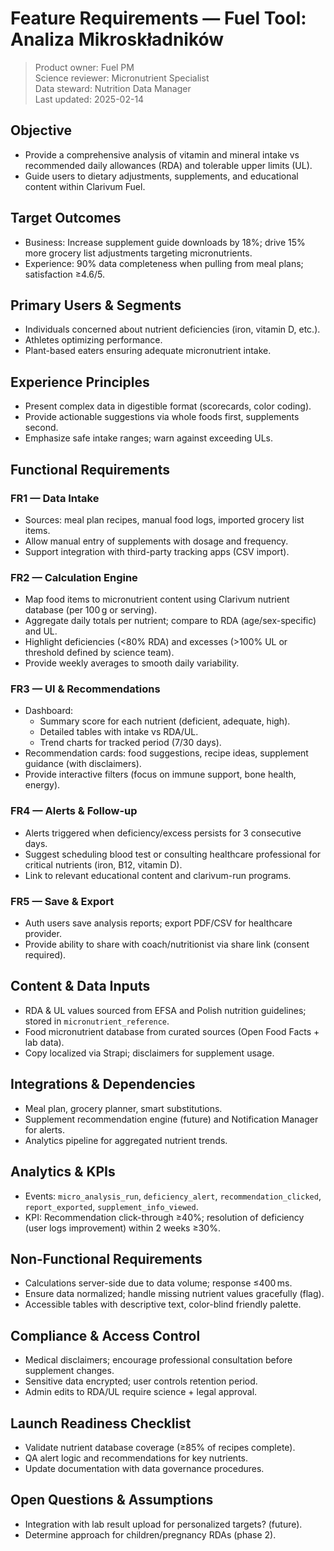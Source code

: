 # Feature Requirements — Fuel Tool: Analiza Mikroskładników

> Product owner: Fuel PM  
> Science reviewer: Micronutrient Specialist  
> Data steward: Nutrition Data Manager  
> Last updated: 2025-02-14

## Objective
- Provide a comprehensive analysis of vitamin and mineral intake vs recommended daily allowances (RDA) and tolerable upper limits (UL).
- Guide users to dietary adjustments, supplements, and educational content within Clarivum Fuel.

## Target Outcomes
- Business: Increase supplement guide downloads by 18%; drive 15% more grocery list adjustments targeting micronutrients.
- Experience: 90% data completeness when pulling from meal plans; satisfaction ≥4.6/5.

## Primary Users & Segments
- Individuals concerned about nutrient deficiencies (iron, vitamin D, etc.).
- Athletes optimizing performance.
- Plant-based eaters ensuring adequate micronutrient intake.

## Experience Principles
- Present complex data in digestible format (scorecards, color coding).
- Provide actionable suggestions via whole foods first, supplements second.
- Emphasize safe intake ranges; warn against exceeding ULs.

## Functional Requirements

### FR1 — Data Intake
- Sources: meal plan recipes, manual food logs, imported grocery list items.
- Allow manual entry of supplements with dosage and frequency.
- Support integration with third-party tracking apps (CSV import).

### FR2 — Calculation Engine
- Map food items to micronutrient content using Clarivum nutrient database (per 100 g or serving).
- Aggregate daily totals per nutrient; compare to RDA (age/sex-specific) and UL.
- Highlight deficiencies (<80% RDA) and excesses (>100% UL or threshold defined by science team).
- Provide weekly averages to smooth daily variability.

### FR3 — UI & Recommendations
- Dashboard:
    - Summary score for each nutrient (deficient, adequate, high).
    - Detailed tables with intake vs RDA/UL.
    - Trend charts for tracked period (7/30 days).
- Recommendation cards: food suggestions, recipe ideas, supplement guidance (with disclaimers).
- Provide interactive filters (focus on immune support, bone health, energy).

### FR4 — Alerts & Follow-up
- Alerts triggered when deficiency/excess persists for 3 consecutive days.
- Suggest scheduling blood test or consulting healthcare professional for critical nutrients (iron, B12, vitamin D).
- Link to relevant educational content and clarivum-run programs.

### FR5 — Save & Export
- Auth users save analysis reports; export PDF/CSV for healthcare provider.
- Provide ability to share with coach/nutritionist via share link (consent required).

## Content & Data Inputs
- RDA & UL values sourced from EFSA and Polish nutrition guidelines; stored in `micronutrient_reference`.
- Food micronutrient database from curated sources (Open Food Facts + lab data).
- Copy localized via Strapi; disclaimers for supplement usage.

## Integrations & Dependencies
- Meal plan, grocery planner, smart substitutions.
- Supplement recommendation engine (future) and Notification Manager for alerts.
- Analytics pipeline for aggregated nutrient trends.

## Analytics & KPIs
- Events: `micro_analysis_run`, `deficiency_alert`, `recommendation_clicked`, `report_exported`, `supplement_info_viewed`.
- KPI: Recommendation click-through ≥40%; resolution of deficiency (user logs improvement) within 2 weeks ≥30%.

## Non-Functional Requirements
- Calculations server-side due to data volume; response ≤400 ms.
- Ensure data normalized; handle missing nutrient values gracefully (flag).
- Accessible tables with descriptive text, color-blind friendly palette.

## Compliance & Access Control
- Medical disclaimers; encourage professional consultation before supplement changes.
- Sensitive data encrypted; user controls retention period.
- Admin edits to RDA/UL require science + legal approval.

## Launch Readiness Checklist
- Validate nutrient database coverage (≥85% of recipes complete).
- QA alert logic and recommendations for key nutrients.
- Update documentation with data governance procedures.

## Open Questions & Assumptions
- Integration with lab result upload for personalized targets? (future).
- Determine approach for children/pregnancy RDAs (phase 2).
